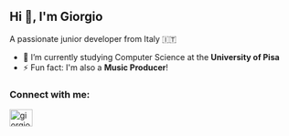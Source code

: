 ## Hi 👋, I'm Giorgio
A passionate junior developer from Italy 🇮🇹

- 🌱 I’m currently studying Computer Science at the **University of Pisa**
- ⚡ Fun fact: I'm also a **Music Producer**!

<h3 align="left">Connect with me:</h3>
<p align="left">
<a href="https://linkedin.com/in/giorgiomicheli" target="blank"><img align="center" src="https://raw.githubusercontent.com/rahuldkjain/github-profile-readme-generator/master/src/images/icons/Social/linked-in-alt.svg" alt="giorgiomicheli" height="30" width="40" /></a>
</p>








<!--
**Guitargio/Guitargio** is a ✨ _special_ ✨ repository because its `README.md` (this file) appears on your GitHub profile.

Here are some ideas to get you started:

- 🔭 I’m currently working on ...
- 🌱 I’m currently learning ...
- 👯 I’m looking to collaborate on ...
- 🤔 I’m looking for help with ...
- 💬 Ask me about ...
- 📫 How to reach me: ...
- 😄 Pronouns: ...
- ⚡ Fun fact: ...
-->
